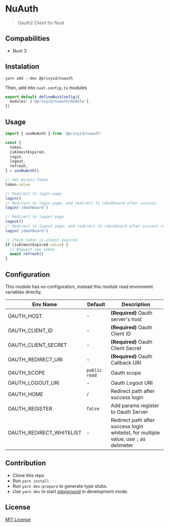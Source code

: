 # NuAuth

> Oauth2 Client for Nuxt

## Compabilities

- Nuxt 3

## Instalation

```
yarn add --dev @privyid/nuauth
```

Then, add into `nuxt.config.ts` modules

```ts
export default defineNuxtConfig({
  modules: ['@privyid/nuauth/module'],
})
```

## Usage

```ts
import { useNuAuth } from '@privyid/nuauth'

const {
  token,
  isAlmostExpired,
  login,
  logout,
  refresh,
} = useNuAuth()

// Get Access-Token
token.value

// Redirect to login page
login()
// Redirect to login page, and redirect to /dashboard after success
login('/dashboard')

// Redirect to logout page
logout()
// Redirect to logout page, and redirect to /dashboard after success re-login
login('/dashboard')

// Check token is almost expired
if (isAlmostExpired.value) {
  // Request new token
  await refresh()
}
```

## Configuration

This module has no configuration, instead this module read enviroment variables directly.

| Env Name                 | Default       | Description                                                                           |
|--------------------------|---------------|---------------------------------------------------------------------------------------|
| OAUTH_HOST               | -             | **(Required)** Oauth server's host                                                    |
| OAUTH_CLIENT_ID          | -             | **(Required)** Oauth Client ID                                                        |
| OAUTH_CLIENT_SECRET      | -             | **(Required)** Oauth Client Secret                                                    |
| OAUTH_REDIRECT_URI       | -             | **(Required)** Oauth Callback URI                                                     |
| OAUTH_SCOPE              | `public read` | Oauth scope                                                                           |
| OAUTH_LOGOUT_URI         | -             | Oauth Logout URI                                                                      |
| OAUTH_HOME               | `/`           | Redirect path after success login                                                     |
| OAUTH_REGISTER           | `false`       | Add params register to Oauth Server                                                   |
| OAUTH_REDIRECT_WHITELIST | -             | Redirect path after success login whitelist, for multiple value, use `;` as delimeter |

## Contribution

- Clone this repo
- Run `yarn install`
- Run `yarn dev:prepare` to generate type stubs.
- Use `yarn dev` to start [playground](./playground) in development mode.

## License

[MIT License](/LICENSE)
